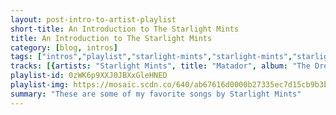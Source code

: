 ```yaml
---
layout: post-intro-to-artist-playlist
short-title: An Introduction to The Starlight Mints
title: An Introduction to The Starlight Mints
category: [blog, intros]
tags: ["intros","playlist","starlight-mints","starlight-mints","starlight-mints","starlight-mints","starlight-mints","starlight-mints","starlight-mints","starlight-mints","starlight-mints","starlight-mints","starlight-mints","starlight-mints","starlight-mints","starlight-mints","starlight-mints","starlight-mints","starlight-mints","starlight-mints","starlight-mints","starlight-mints","starlight-mints","starlight-mints","starlight-mints","starlight-mints","starlight-mints","starlight-mints","starlight-mints","starlight-mints","starlight-mints"]
tracks: [{artists: "Starlight Mints", title: "Matador", album: "The Dream That Stuff Was Made Of"},{artists: "Starlight Mints", title: "Inside Of Me", album: "Drowaton"},{artists: "Starlight Mints", title: "Black Champagne", album: "Change Remains"},{artists: "Starlight Mints", title: "Power Bleed", album: "Change Remains"},{artists: "Starlight Mints", title: "Torts", album: "Drowaton"},{artists: "Starlight Mints", title: "Sir Prize", album: "The Dream That Stuff Was Made Of"},{artists: "Starlight Mints", title: "Pages", album: "Built on Squares"},{artists: "Starlight Mints", title: "Submarine #3", album: "The Dream That Stuff Was Made Of"},{artists: "Starlight Mints", title: "Eyes Of The Night", album: "Drowaton"},{artists: "Starlight Mints", title: "Jimmy Cricket", album: "Built on Squares"},{artists: "Starlight Mints", title: "Gazeretti", album: "Change Remains"},{artists: "Starlight Mints", title: "The Bee", album: "Drowaton"},{artists: "Starlight Mints", title: "Sugar Blaster", album: "The Dream That Stuff Was Made Of"},{artists: "Starlight Mints", title: "The Bandit", album: "The Dream That Stuff Was Made Of"},{artists: "Starlight Mints", title: "The Killer", album: "Drowaton"},{artists: "Starlight Mints", title: "Cracker Jack", album: "The Dream That Stuff Was Made Of"},{artists: "Starlight Mints", title: "Paralyzed", album: "Change Remains"},{artists: "Starlight Mints", title: "Pumpkin", album: "Drowaton"},{artists: "Starlight Mints", title: "Buena Vista", album: "Built on Squares"},{artists: "Starlight Mints", title: "Irene", album: "Built on Squares"},{artists: "Starlight Mints", title: "Natural", album: "Change Remains"},{artists: "Starlight Mints", title: "Brass Digger", album: "Built on Squares"},{artists: "Starlight Mints", title: "Rhino Stomp", album: "Drowaton"},{artists: "Starlight Mints", title: "Pearls (Submarine #2)", album: "Drowaton"},{artists: "Starlight Mints", title: "Zillion Eyes", album: "Built on Squares"},{artists: "Starlight Mints", title: "The Twilight Showdown", album: "The Dream That Stuff Was Made Of"},{artists: "Starlight Mints", title: "San Diego", album: "Built on Squares"},{artists: "Starlight Mints", title: "Valerie Flames", album: "The Dream That Stuff Was Made Of"},{artists: "Starlight Mints", title: "Popsickle", album: "The Dream That Stuff Was Made Of"}]
playlist-id: 0zWK6p9XXJ0JBXxGleHNED
playlist-img: https://mosaic.scdn.co/640/ab67616d0000b27335ec7d15cb9b3b04d7e1ca4eab67616d0000b273463ef04a7eb10ec0a13c381bab67616d0000b27383c4fdef86338868dfe88c62ab67616d0000b2739520c3172ba43017b15c2e07
summary: "These are some of my favorite songs by Starlight Mints"
---
```

